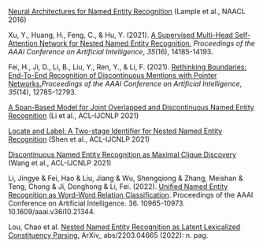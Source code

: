 [Neural Architectures for Named Entity Recognition](https://aclanthology.org/N16-1030) (Lample et al., NAACL 2016)

Xu, Y., Huang, H., Feng, C., & Hu, Y. (2021). [A Supervised Multi-Head Self-Attention Network for Nested Named Entity Recognition.](https://doi.org/10.1609/aaai.v35i16.17669) _Proceedings of the AAAI Conference on Artificial Intelligence_, _35_(16), 14185-14193. 

Fei, H., Ji, D., Li, B., Liu, Y., Ren, Y., & Li, F. (2021). [Rethinking Boundaries: End-To-End Recognition of Discontinuous Mentions with Pointer Networks.](https://doi.org/10.1609/aaai.v35i14.17513)_Proceedings of the AAAI Conference on Artificial Intelligence_, _35_(14), 12785-12793. 

[A Span-Based Model for Joint Overlapped and Discontinuous Named Entity Recognition](https://aclanthology.org/2021.acl-long.372) (Li et al., ACL-IJCNLP 2021)

[Locate and Label: A Two-stage Identifier for Nested Named Entity Recognition](https://aclanthology.org/2021.acl-long.216) (Shen et al., ACL-IJCNLP 2021)

[Discontinuous Named Entity Recognition as Maximal Clique Discovery](https://aclanthology.org/2021.acl-long.63) (Wang et al., ACL-IJCNLP 2021)

Li, Jingye & Fei, Hao & Liu, Jiang & Wu, Shengqiong & Zhang, Meishan & Teng, Chong & Ji, Donghong & Li, Fei. (2022). [Unified Named Entity Recognition as Word-Word Relation Classification](https://doi.org/10.48550/arXiv.2112.10070). Proceedings of the AAAI Conference on Artificial Intelligence. 36. 10965-10973. 10.1609/aaai.v36i10.21344. 

Lou, Chao et al. [Nested Named Entity Recognition as Latent Lexicalized Constituency Parsing.](https://api.semanticscholar.org/CorpusID:247318638) ArXiv_ abs/2203.04665 (2022): n. pag.